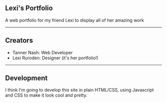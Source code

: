 ## Lexi's Portfolio
  A web portfolio for my friend Lexi to display all of her amazing work
  
---

## Creators
  * Tanner Nash: Web Developer
  * Lexi Ruroden: Designer (it's her portfolio!)
  
---

## Development
  I think I'm going to develop this site in plain HTML/CSS, using Javascript and CSS to make it look cool and pretty.
